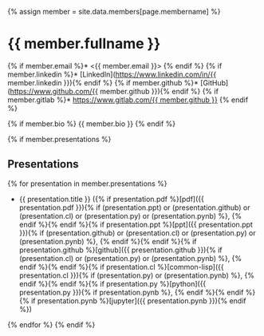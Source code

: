 {% assign member = site.data.members[page.membername] %}

# {{ member.fullname }}

{% if member.email %}* <{{ member.email }}> {% endif %}
{% if member.linkedin %}* [LinkedIn](https://www.linkedin.com/in/{{ member.linkedin }}){% endif %}
{% if member.github %}* [GitHub](https://www.github.com/{{ member.github }}){% endif %}
{% if member.gitlab %}* [https://www.gitlab.com/{{ member.github }}](GitLab) {% endif %}

{% if member.bio %} {{ member.bio }} {% endif %}

{% if member.presentations %}
## Presentations

{% for presentation in member.presentations %}
* {{ presentation.title }} ({% if presentation.pdf %}[pdf]({{ presentation.pdf }}){% if (presentation.ppt) or (presentation.github) or (presentation.cl) or (presentation.py) or (presentation.pynb) %}, {% endif %}{% endif %}{% if presentation.ppt %}[ppt]({{ presentation.ppt }}){% if (presentation.github) or (presentation.cl) or (presentation.py) or (presentation.pynb) %}, {% endif %}{% endif %}{% if presentation.github %}[github]({{ presentation.github }}){% if (presentation.cl) or (presentation.py) or (presentation.pynb) %}, {% endif %}{% endif %}{% if presentation.cl %}[common-lisp]({{ presentation.cl }}){% if (presentation.py) or (presentation.pynb) %}, {% endif %}{% endif %}{% if presentation.py %}[python]({{ presentation.py }}){% if presentation.pynb %}, {% endif %}{% endif %}{% if presentation.pynb %}[jupyter]({{ presentation.pynb }}){% endif %})

{% endfor %}
{% endif %}

